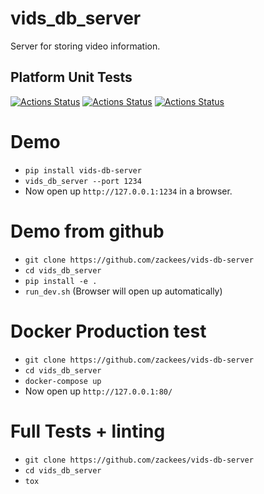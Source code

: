 # vids_db_server

Server for storing video information.

## Platform Unit Tests

[![Actions Status](https://github.com/zackees/vids-db-server/workflows/MacOS_Tests/badge.svg)](https://github.com/zackees/vids-db-server/actions/workflows/test_macos.yml)
[![Actions Status](https://github.com/zackees/vids-db-server/workflows/Win_Tests/badge.svg)](https://github.com/zackees/vids-db-server/actions/workflows/test_win.yml)
[![Actions Status](https://github.com/zackees/vids-db-server/workflows/Ubuntu_Tests/badge.svg)](https://github.com/zackees/vids-db-server/actions/workflows/test_ubuntu.yml)

# Demo

  * `pip install vids-db-server`
  * `vids_db_server --port 1234`
  * Now open up `http://127.0.0.1:1234` in a browser.

# Demo from github

  * `git clone https://github.com/zackees/vids-db-server`
  * `cd vids_db_server`
  * `pip install -e .`
  * `run_dev.sh` (Browser will open up automatically)

# Docker Production test

  * `git clone https://github.com/zackees/vids-db-server`
  * `cd vids_db_server`
  * `docker-compose up`
  * Now open up `http://127.0.0.1:80/`

# Full Tests + linting

  * `git clone https://github.com/zackees/vids-db-server`
  * `cd vids_db_server`
  * `tox`

